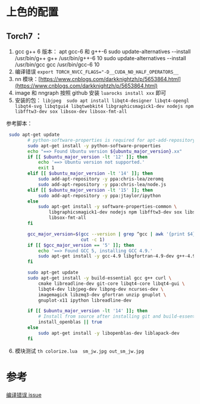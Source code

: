 # 上色的配置
## Torch7 ：
1. gcc g++ 6 版本：
apt gcc-6 和 g++-6
sudo update-alternatives --install /usr/bin/g++ g++ /usr/bin/g++-6 10
sudo update-alternatives --install /usr/bin/gcc gcc /usr/bin/gcc-6 10
2. 编译错误 `export TORCH_NVCC_FLAGS="-D__CUDA_NO_HALF_OPERATORS__`
3. nn 模块：[https://www.cnblogs.com/darkknightzh/p/5653864.html](https://www.cnblogs.com/darkknightzh/p/5653864.html)
4. image 和 nngraph 按照 github 安装 `luarocks install xxx` 即可
5. 安装的包：
`libjpeg 
sudo apt install libqt4-designer libqt4-opengl libqt4-svg libqtgui4 libqtwebkit4 libgraphicsmagick1-dev nodejs npm libfftw3-dev sox libsox-dev libsox-fmt-all`

参考脚本：
```sh
 sudo apt-get update
        # python-software-properties is required for apt-add-repository
        sudo apt-get install -y python-software-properties
        echo "==> Found Ubuntu version ${ubuntu_major_version}.xx"
        if [[ $ubuntu_major_version -lt '12' ]]; then
            echo '==> Ubuntu version not supported.'
            exit 1
        elif [[ $ubuntu_major_version -lt '14' ]]; then
            sudo add-apt-repository -y ppa:chris-lea/zeromq
            sudo add-apt-repository -y ppa:chris-lea/node.js
        elif [[ $ubuntu_major_version -lt '15' ]]; then
            sudo add-apt-repository -y ppa:jtaylor/ipython
        else
            sudo apt-get install -y software-properties-common \
                libgraphicsmagick1-dev nodejs npm libfftw3-dev sox libsox-dev \
                libsox-fmt-all
        fi

        gcc_major_version=$(gcc --version | grep ^gcc | awk '{print $4}' | \
                            cut -c 1)
        if [[ $gcc_major_version == '5' ]]; then
            echo '==> Found GCC 5, installing GCC 4.9.'
            sudo apt-get install -y gcc-4.9 libgfortran-4.9-dev g++-4.9
        fi

        sudo apt-get update
        sudo apt-get install -y build-essential gcc g++ curl \
            cmake libreadline-dev git-core libqt4-core libqt4-gui \
            libqt4-dev libjpeg-dev libpng-dev ncurses-dev \
            imagemagick libzmq3-dev gfortran unzip gnuplot \
            gnuplot-x11 ipython libreadline-dev

        if [[ $ubuntu_major_version -lt '14' ]]; then
            # Install from source after installing git and build-essential
            install_openblas || true
        else
            sudo apt-get install -y libopenblas-dev liblapack-dev
        fi
```
6. 模块测试 `th colorize.lua  sm_jw.jpg out_sm_jw.jpg`
# 参考
[编译错误 issue](https://github.com/torch/cutorch/issues/797)